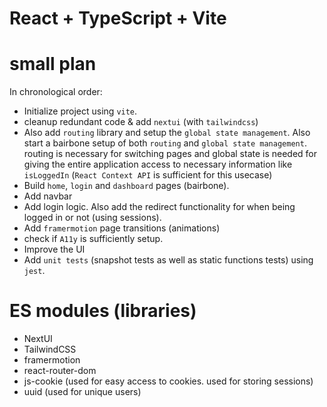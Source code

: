 # React + TypeScript + Vite

# small plan
In chronological order:
- Initialize project using `vite`.
- cleanup redundant code & add `nextui` (with `tailwindcss`)
- Also add `routing` library and setup the `global state management`. Also start a bairbone setup of both `routing` and `global state management`. routing is necessary for switching pages and global state is needed for giving the entire application access to necessary information like `isLoggedIn` (`React Context API` is sufficient for this usecase)
- Build `home`, `login` and `dashboard` pages (bairbone).
- Add navbar
- Add login logic. Also add the redirect functionality for when being logged in or not (using sessions).
- Add `framermotion` page transitions (animations)
- check if `A11y` is sufficiently setup.
- Improve the UI
- Add `unit tests` (snapshot tests as well as static functions tests) using `jest`.

# ES modules (libraries)
- NextUI
- TailwindCSS
- framermotion
- react-router-dom
- js-cookie (used for easy access to cookies. used for storing sessions)
- uuid (used for unique users)
